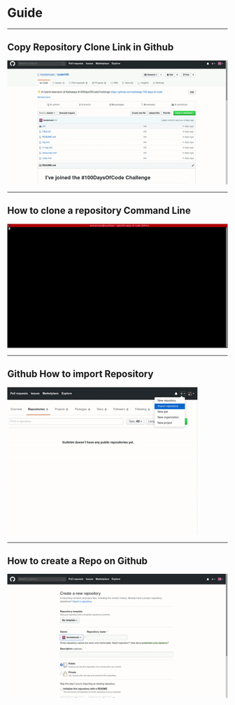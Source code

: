 # Guide

---

## Copy Repository Clone Link in Github

![copy link](github-copy-clone-link.gif)

---

## How to clone a repository Command Line

![git clone](git-clone-terminal.gif)

---

## Github How to import Repository

![import repo](github-import-repo.gif)

---

## How to create a Repo on Github
![create repo](github-create-repo.gif)
